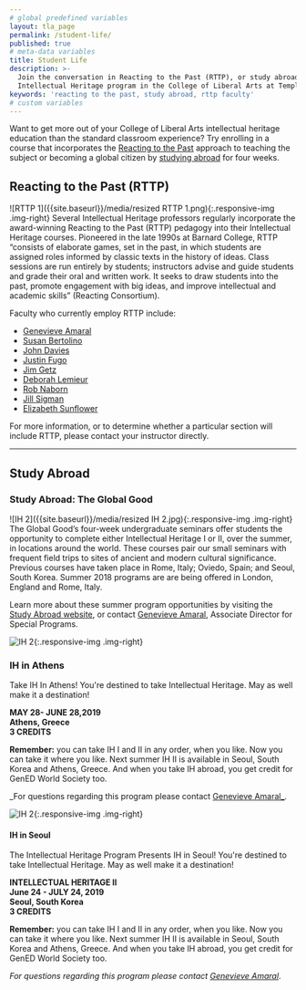 ```yaml
---
# global predefined variables
layout: tla_page
permalink: /student-life/
published: true
# meta-data variables
title: Student Life
description: >-
  Join the conversation in Reacting to the Past (RTTP), or study abroad through the 
  Intellectual Heritage program in the College of Liberal Arts at Temple University.
keywords: 'reacting to the past, study abroad, rttp faculty'
# custom variables
---
```

Want to get more out of your College of Liberal Arts intellectual heritage education than the standard classroom experience? Try enrolling in a course that incorporates the [Reacting to the Past](#reacting-to-the-past-rttp) approach to teaching the subject or becoming a global citizen by [studying abroad](#study-abroad-the-global-good) for four weeks.

## Reacting to the Past (RTTP)
![RTTP 1]({{site.baseurl}}/media/resized RTTP 1.png){:.responsive-img .img-right}
Several Intellectual Heritage professors regularly incorporate the award-winning Reacting to the Past (RTTP) pedagogy into their Intellectual Heritage courses. Pioneered in the late 1990s at Barnard College, RTTP “consists of elaborate games, set in the past, in which students are assigned roles informed by classic texts in the history of ideas. Class sessions are run entirely by students; instructors advise and guide students and grade their oral and written work. It seeks to draw students into the past, promote engagement with big ideas, and improve intellectual and academic skills” (Reacting Consortium).

Faculty who currently employ RTTP include:

- [Genevieve Amaral](https://liberalarts.temple.edu/academics/faculty/amaral-genevieve)
- [Susan Bertolino](https://liberalarts.temple.edu/academics/faculty/bertolino-susan)
- [John Davies](https://liberalarts.temple.edu/academics/faculty/davies-john)
- [Justin Fugo](https://liberalarts.temple.edu/academics/faculty/fugo-justin)
- [Jim Getz](https://liberalarts.temple.edu/academics/faculty/getz-james)
- [Deborah Lemieur](https://liberalarts.temple.edu/academics/faculty/lemieur-deborah)
- [Rob Naborn](https://liberalarts.temple.edu/academics/faculty/naborn-robert)
- [Jill Sigman](https://liberalarts.temple.edu/academics/faculty/sigman-jill-k)
- [Elizabeth Sunflower](https://liberalarts.temple.edu/academics/faculty/sunflower-elizabeth)

For more information, or to determine whether a particular section will include RTTP, please contact your instructor directly.

___

## Study Abroad 

### Study Abroad: The Global Good
![IH 2]({{site.baseurl}}/media/resized IH 2.jpg){:.responsive-img .img-right}
The Global Good’s four-week undergraduate seminars offer students the opportunity to complete either Intellectual Heritage I or II, over the summer, in locations around the world. These courses pair our small seminars with frequent field trips to sites of ancient and modern cultural significance. Previous courses have taken place in Rome, Italy; Oviedo, Spain; and Seoul, South Korea. Summer 2018 programs are are being offered in London, England and Rome, Italy.

Learn more about these summer program opportunities by visiting the [Study Abroad website](https://studyabroad.temple.edu/temple-summer-programs), or contact [Genevieve Amaral](mailto:g.amaral@temple.edu), Associate Director for Special Programs.


![IH 2]({{site.baseurl}}/media/resizedathens.jpg){:.responsive-img .img-right}
### IH in Athens
Take IH In Athens! You're destined to take Intellectual Heritage. May as well make it a destination!

**MAY 28- JUNE 28,2019<br>
Athens, Greece<br>
3 CREDITS**<br>

**Remember:** you can take IH I and II in any order, when you like. Now you can take it where you like. Next summer IH II is available in Seoul, South Korea and Athens, Greece. And when you take IH abroad, you get credit for GenED World Society too.

_For questions regarding this program please contact [Genevieve Amaral_](mailto:g.amaral@temple.edu). 

![IH 2]({{site.baseurl}}/media/resizedseoul.jpg){:.responsive-img .img-right}
#### IH in Seoul
The Intellectual Heritage Program Presents IH in Seoul! You're destined to take Intellectual Heritage. May as well make it a
destination!

**INTELLECTUAL HERITAGE II<br>
June 24 - JULY 24, 2019<br>
Seoul, South Korea<br>
3 CREDITS**<br>

**Remember:** you can take IH I and II in any order, when you like. Now you can take it where you like. Next summer IH II is available in Seoul, South Korea and Athens, Greece. And when you take IH abroad, you get credit for GenED World Society too.

_For questions regarding this program please contact [Genevieve Amaral](mailto:g.amaral@temple.edu)_. 
